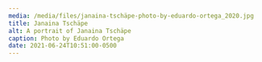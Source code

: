 ```yaml
---
media: /media/files/janaina-tschäpe-photo-by-eduardo-ortega_2020.jpg
title: Janaina Tschäpe
alt: A portrait of Janaina Tschäpe
caption: Photo by Eduardo Ortega
date: 2021-06-24T10:51:00-0500
---
```

